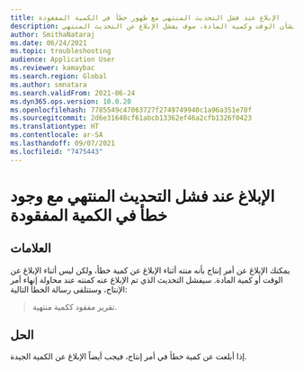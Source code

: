 ```yaml
---
title: الإبلاغ عند فشل التحديث المنتهي مع ظهور خطأ في الكمية المفقودة
description: إذا حاولت إنهاء أمر إنتاج أثناء الإبلاغ عن كمية خطأ، ولكن ليس بشأن الوقت وكمية المادة، سوف يفشل الإبلاغ عن التحديث المنتهي.
author: SmithaNataraj
ms.date: 06/24/2021
ms.topic: troubleshooting
audience: Application User
ms.reviewer: kamaybac
ms.search.region: Global
ms.author: smnatara
ms.search.validFrom: 2021-06-24
ms.dyn365.ops.version: 10.0.20
ms.openlocfilehash: 7785549c47063727f2749749940c1a96a351e70f
ms.sourcegitcommit: 2d6e31648cf61abcb13362ef46a2cfb1326f0423
ms.translationtype: HT
ms.contentlocale: ar-SA
ms.lasthandoff: 09/07/2021
ms.locfileid: "7475443"
---
```

# <a name="report-as-finished-update-fails-with-a-missing-quantity-error"></a>الإبلاغ عند فشل التحديث المنتهي مع وجود خطأ في الكمية المفقودة

## <a name="symptoms"></a>العلامات

يمكنك الإبلاغ عن أمر إنتاج بأنه منته أثناء الإبلاغ عن كمية خطأ، ولكن ليس أثناء الإبلاغ عن الوقت أو كمية المادة. سيفشل التحديث الذي تم الإبلاغ عنه كمنته عند محاولة إنهاء أمر الإنتاج، وستتلقى رسالة الخطأ التالية:

> تقرير مفقود ككمية منتهية.

## <a name="resolution"></a>الحل

إذا أبلغت عن كمية خطأ في أمر إنتاج، فيجب أيضاً الإبلاغ عن الكمية الجيدة.
